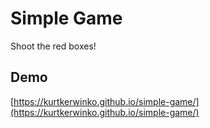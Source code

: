# Simple Game

Shoot the red boxes!

## Demo
[https://kurtkerwinko.github.io/simple-game/](https://kurtkerwinko.github.io/simple-game/)
